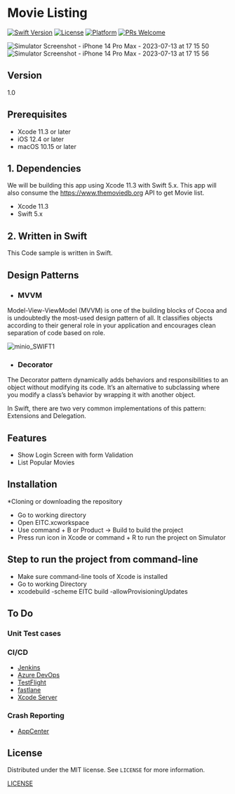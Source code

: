 # Movie Listing

[![Swift Version][swift-image]][swift-url]
[![License][license-image]][license-url]
[![Platform](https://img.shields.io/cocoapods/p/LFAlertController.svg?style=flat)](http://cocoapods.org/pods/LFAlertController)
[![PRs Welcome](https://img.shields.io/badge/PRs-welcome-brightgreen.svg?style=flat-square)](http://makeapullrequest.com)

![Simulator Screenshot - iPhone 14 Pro Max - 2023-07-13 at 17 15 50](https://github.com/iabhishek-nag/EITC/assets/106676582/0bf3ed8f-a67a-435d-bc2e-de56186455dc)
![Simulator Screenshot - iPhone 14 Pro Max - 2023-07-13 at 17 15 56](https://github.com/iabhishek-nag/EITC/assets/106676582/414cd3e4-8db4-4174-b01a-4cfa959bbaad)


## Version

1.0

## Prerequisites

- Xcode 11.3 or later
- iOS 12.4 or later
- macOS 10.15 or later

## 1. Dependencies

We will be building this app using Xcode 11.3 with Swift 5.x. This app will also consume the https://www.themoviedb.org API to get Movie list.

- Xcode 11.3
- Swift 5.x


## 2. Written in Swift

This Code sample is written in Swift.


## Design Patterns

- ### MVVM

Model-View-ViewModel (MVVM) is one of the building blocks of Cocoa and is undoubtedly the most-used design pattern of all. It classifies objects according to their general role in your application and encourages clean separation of code based on role.

![minio_SWIFT1](https://koenig-media.raywenderlich.com/uploads/2019/12/MVVM-Diagram.png)

- ### Decorator

The Decorator pattern dynamically adds behaviors and responsibilities to an object without modifying its code. It’s an alternative to subclassing where you modify a class’s behavior by wrapping it with another object.

In Swift, there are two very common implementations of this pattern: Extensions and Delegation.

## Features

- Show Login Screen with form Validation
- List Popular Movies

## Installation

\*Cloning or downloading the repository

- Go to working directory
- Open EITC.xcworkspace
- Use command + B or Product -> Build to build the project
- Press run icon in Xcode or command + R to run the project on Simulator

## Step to run the project from command-line

- Make sure command-line tools of Xcode is installed
- Go to working Directory
- xcodebuild -scheme EITC build -allowProvisioningUpdates


## To Do

### Unit Test cases

### CI/CD

- [Jenkins](http://jenkins.io)
- [Azure DevOps](https://azure.microsoft.com/en-in/services/devops/#DevOps)
- [TestFlight](https://developer.apple.com/testflight/)
- [fastlane](https://fastlane.tools)
- [Xcode Server](https://developer.apple.com/library/archive/documentation/IDEs/Conceptual/xcode_guide-continuous_integration/index.html)

### Crash Reporting

- [AppCenter](https://appcenter.ms/)

## License

Distributed under the MIT license. See `LICENSE` for more information.

[LICENSE](https://github.com/laxmansahni/HealthApp/blob/master/LICENSE)

[swift-image]: https://img.shields.io/badge/swift-5.0-orange
[swift-url]: https://swift.org/
[license-image]: https://img.shields.io/badge/License-MIT-blue.svg
[license-url]: LICENSE
[travis-image]: https://img.shields.io/travis/dbader/node-datadog-metrics/master.svg?style=flat-square
[travis-url]: https://travis-ci.org/dbader/node-datadog-metrics
[codebeat-image]: https://codebeat.co/badges/c19b47ea-2f9d-45df-8458-b2d952fe9dad
[codebeat-url]: https://codebeat.co/projects/github-com-vsouza-awesomeios-com

